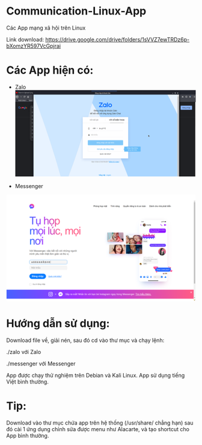# Communication-Linux-App

  Các App mạng xã hội trên Linux

  Link download: https://drive.google.com/drive/folders/1sVVZ7ewTRDz6p-bXomzYR597VcGpjrai 

# Các App hiện có: 
  - Zalo
![zalo](https://github.com/ninhpn1337/Communication-Linux-App/blob/main/Zalo-Test.png)
  
  - Messenger
  
![messenger](https://github.com/ninhpn1337/Communication-Linux-App/blob/main/Messenger-Test.png)

# Hướng dẫn sử dụng: 

  Download file về, giải nén, sau đó cd vào thư mục và chạy lệnh: 
 
  ./zalo với Zalo
 
  ./messenger với Messenger 
 
  App được chạy thử nghiệm trên Debian và Kali Linux. App sử dụng tiếng Việt bình thường.
  
  # Tip: 
  
  Download vào thư mục chứa app trên hệ thống (/usr/share/ chẳng hạn) sau đó cài 1 ứng dụng chỉnh sửa được menu như Alacarte, và tạo shortcut cho App bình thường.
